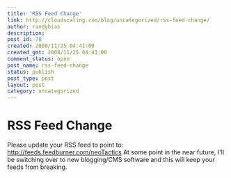 ```yaml
---
title: 'RSS Feed Change'
link: http://cloudscaling.com/blog/uncategorized/rss-feed-change/
author: randybias
description: 
post_id: 78
created: 2008/11/25 04:41:00
created_gmt: 2008/11/25 04:41:00
comment_status: open
post_name: rss-feed-change
status: publish
post_type: post
layout: post
category: uncategorized
---
```


# RSS Feed Change

Please update your RSS feed to point to:       <http://feeds.feedburner.com/neoTactics> At some point in the near future, I'll be switching over to new blogging/CMS software and this will keep your feeds from breaking.